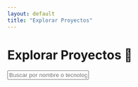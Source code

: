 ```yaml
---
layout: default
title: "Explorar Proyectos"
---
```


<h1>Explorar Proyectos 🚀</h1>

<input type="text" id="buscador" placeholder="Buscar por nombre o tecnología...">
<ul id="lista-proyectos"></ul>

<script>
  async function cargarProyectos() {
    const response = await fetch("{{ site.baseurl }}/assets/data/proyectos.json");
    const data = await response.json();
    const lista = document.getElementById("lista-proyectos");
    const buscador = document.getElementById("buscador");

    function renderizar(filtro = "") {
      lista.innerHTML = "";
      const resultados = data.filter(p =>
        p.nombre.toLowerCase().includes(filtro) ||
        p.tecnologias.join(', ').toLowerCase().includes(filtro)
      );
      resultados.forEach(p => {
        const li = document.createElement("li");
        li.innerHTML = `<strong>${p.nombre}</strong> - ${p.descripcion} <br><em>${p.tecnologias.join(', ')}</em>`;
        lista.appendChild(li);
      });
    }

    buscador.addEventListener("input", () => {
      renderizar(buscador.value.toLowerCase());
    });

    renderizar();
  }

  cargarProyectos();
</script>

